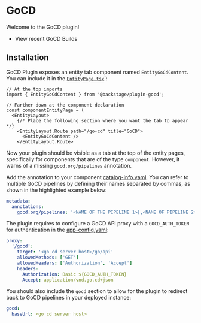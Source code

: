 # GoCD

Welcome to the GoCD plugin!

- View recent GoCD Builds

## Installation

GoCD Plugin exposes an entity tab component named `EntityGoCdContent`. You can include it in the
[`EntityPage.tsx`](https://github.com/backstage/backstage/blob/master/packages/app/src/components/catalog/EntityPage.tsx)`:

```tsx
// At the top imports
import { EntityGoCdContent } from '@backstage/plugin-gocd';

// Farther down at the component declaration
const componentEntityPage = (
  <EntityLayout>
    {/* Place the following section where you want the tab to appear */}
    <EntityLayout.Route path="/go-cd" title="GoCD">
      <EntityGoCdContent />
    </EntityLayout.Route>
```

Now your plugin should be visible as a tab at the top of the entity pages,
specifically for components that are of the type `component`.
However, it warns of a missing `gocd.org/pipelines` annotation.

Add the annotation to your component [catalog-info.yaml](https://github.com/backstage/backstage/blob/master/catalog-info.yaml). You can refer to multiple GoCD pipelines by defining their names separated by commas, as shown in the highlighted example below:

```yaml
metadata:
  annotations:
    gocd.org/pipelines: '<NAME OF THE PIPELINE 1>[,<NAME OF PIPELINE 2>]'
```

The plugin requires to configure a GoCD API proxy with a `GOCD_AUTH_TOKEN` for authentication in the [app-config.yaml](https://github.com/backstage/backstage/blob/master/app-config.yaml):

```yaml
proxy:
  '/gocd':
    target: '<go cd server host>/go/api'
    allowedMethods: ['GET']
    allowedHeaders: ['Authorization', 'Accept']
    headers:
      Authorization: Basic ${GOCD_AUTH_TOKEN}
      Accept: application/vnd.go.cd+json
```

You should also include the `gocd` section to allow for the plugin to redirect back to GoCD pipelines in your deployed instance:

```yaml
gocd:
  baseUrl: <go cd server host>
```
